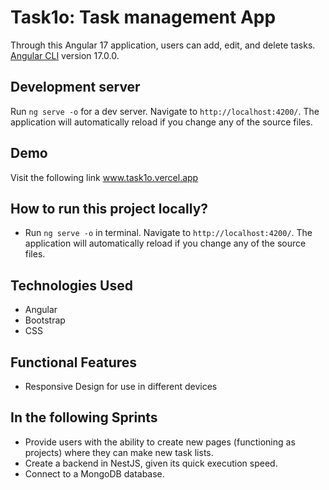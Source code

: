 # Task1o: Task management App

Through this Angular 17 application, users can add, edit, and delete tasks.
[Angular CLI](https://github.com/angular/angular-cli) version 17.0.0.

## Development server

Run `ng serve -o` for a dev server. Navigate to `http://localhost:4200/`. The application will automatically reload if you change any of the source files.



## Demo

Visit the following link
www.task1o.vercel.app

## How to run this project locally?

- Run `ng serve -o`  in terminal. Navigate to `http://localhost:4200/`. The application will automatically reload if you change any of the source files.

## Technologies Used

- Angular
- Bootstrap
- CSS

## Functional Features

- Responsive Design for use in different devices 

## In the following Sprints

- Provide users with the ability to create new pages (functioning as projects) where they can make new task lists.
- Create a backend in NestJS, given its quick execution speed.
- Connect to a MongoDB database.
